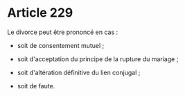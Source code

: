 # Article 229

Le divorce peut être prononcé en cas :

- soit de consentement mutuel ;

- soit d'acceptation du principe de la rupture du mariage ;

- soit d'altération définitive du lien conjugal ;

- soit de faute.
